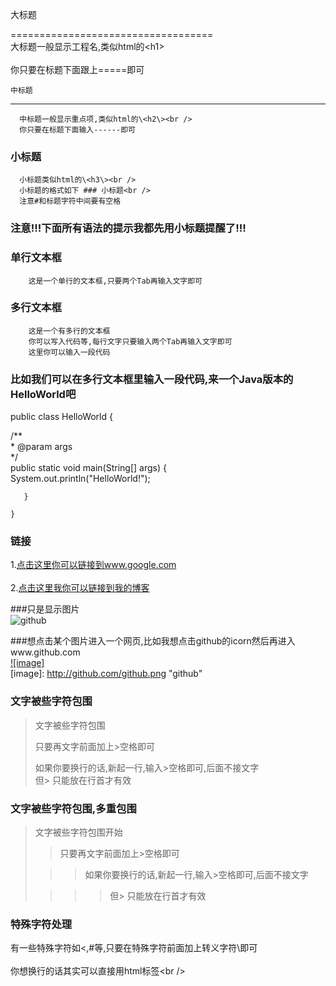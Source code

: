 大标题  
    
===================================  
      大标题一般显示工程名,类似html的\<h1\><br />  
      你只要在标题下面跟上=====即可  
      
        
    中标题  
-----------------------------------  
      中标题一般显示重点项,类似html的\<h2\><br />  
      你只要在标题下面输入------即可  
        
### 小标题  
      小标题类似html的\<h3\><br />  
      小标题的格式如下 ### 小标题<br />  
      注意#和标题字符中间要有空格  
      
### 注意!!!下面所有语法的提示我都先用小标题提醒了!!!   
      
### 单行文本框  
        这是一个单行的文本框,只要两个Tab再输入文字即可  
              
### 多行文本框    
        这是一个有多行的文本框  
        你可以写入代码等,每行文字只要输入两个Tab再输入文字即可  
        这里你可以输入一段代码  
      
### 比如我们可以在多行文本框里输入一段代码,来一个Java版本的HelloWorld吧  
public class HelloWorld {  
      
 /**  
    * @param args  
      */  
       public static void main(String[] args) {  
       System.out.println("HelloWorld!");  
      
       }  
      
    }  
### 链接  
 1.[点击这里你可以链接到www.google.com](http://www.google.com)<br />  
 2.[点击这里我你可以链接到我的博客](http://guoyunsky.iteye.com)<br />  
      
###只是显示图片  
![github](http://github.com/unicorn.png "github")  
      
###想点击某个图片进入一个网页,比如我想点击github的icorn然后再进入www.github.com  
 [![image]](http://www.github.com/)  
[image]: http://github.com/github.png "github"  
      
### 文字被些字符包围  
> 文字被些字符包围  
>  
> 只要再文字前面加上>空格即可  
>  
> 如果你要换行的话,新起一行,输入>空格即可,后面不接文字  
> 但> 只能放在行首才有效  
      
### 文字被些字符包围,多重包围  
> 文字被些字符包围开始  
>  
> > 只要再文字前面加上>空格即可  
>  
>  > > 如果你要换行的话,新起一行,输入>空格即可,后面不接文字  
>  
> > > > 但> 只能放在行首才有效  
      
### 特殊字符处理  
有一些特殊字符如<,#等,只要在特殊字符前面加上转义字符\即可<br />  
你想换行的话其实可以直接用html标签\<br /\>  

